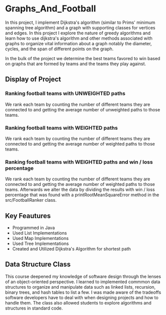 # Graphs_And_Football

In this project, I implement Dijkstra's algorithm (similar to Prims' minimum spanning tree algorithm) and a graph with supporting classes for vertices and edges. In this project I explore the nature of greedy algorithms and learn how to use dijkstra's algorithm and other methods associated with graphs to organize vital information about a graph notably the diameter, cycles, and the span of different points on the graph.

In the bulk of the project we determine the best teams favored to win based on graphs that are formed by teams and the teams they play against.

## Display of Project

### Ranking football teams with UNWEIGHTED paths

We rank each team by counting the number of different teams they are connected to and getting the average number of unweighted paths to those teams.

### Ranking football teams with WEIGHTED paths

We rank each team by counting the number of different teams they are connected to and getting the average number of weighted paths to those teams.

### Ranking football teams with WEIGHTED paths and win / loss percentage

We rank each team by counting the number of different teams they are connected to and getting the average number of weighted paths to those teams. Afterwards we alter the data by dividing the results with win / loss percentage that was found with a printRootMeanSquareError method in the src/FootballRanker class.

## Key Feautures

- Programmed in Java
- Used List Implementations
- Used Map Implementations
- Used Tree Implementations
- Created and Utilized Dijkstra's Algorithm for shortest path 

## Data Structure Class

This course deepened my knowledge of software design through the lenses of an object-oriented perspective. I learned to implemented commmon data structures to organize and manipulate data such as linked lists, recursion, binary trees, and hash tables to list a few. I was made aware of the tradeoffs software developers have to deal with when designing projects and how to handle them. The class also allowed students to explore algorithms and structures in standard code.
